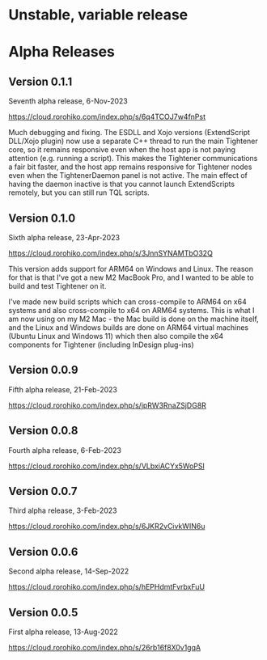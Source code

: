 # Unstable, variable release

# Alpha Releases

## Version 0.1.1

Seventh alpha release, 6-Nov-2023

https://cloud.rorohiko.com/index.php/s/6q4TCOJ7w4fnPst

Much debugging and fixing. The ESDLL and Xojo versions (ExtendScript DLL/Xojo plugin) 
now use a separate C++ thread to run the main Tightener core, so it remains responsive even 
when the host app is not paying attention (e.g. running a script). This makes the Tightener 
communications a fair bit faster, and the host app remains responsive for Tightener nodes 
even when the TightenerDaemon panel is not active. The main effect of having the daemon 
inactive is that you cannot launch ExtendScripts remotely, but you can still run TQL scripts.

## Version 0.1.0

Sixth alpha release, 23-Apr-2023

https://cloud.rorohiko.com/index.php/s/3JnnSYNAMTbO32Q

This version adds support for ARM64 on Windows and Linux.
The reason for that is that I've got a new M2 MacBook Pro, 
and I wanted to be able to build and test Tightener on it.

I've made new build scripts which can cross-compile to ARM64 
on x64 systems and also cross-compile to x64 on ARM64 systems.
This is what I am now using on my M2 Mac - the Mac build is
done on the machine itself, and the Linux and Windows builds are 
done on ARM64 virtual machines (Ubuntu Linux and Windows 11)
which then also compile the x64 components for Tightener 
(including InDesign plug-ins)

## Version 0.0.9

Fifth alpha release, 21-Feb-2023

https://cloud.rorohiko.com/index.php/s/jpRW3RnaZSjDG8R

## Version 0.0.8

Fourth alpha release, 6-Feb-2023

https://cloud.rorohiko.com/index.php/s/VLbxiACYx5WoPSl

## Version 0.0.7

Third alpha release, 3-Feb-2023

https://cloud.rorohiko.com/index.php/s/6JKR2vCivkWIN6u

## Version 0.0.6

Second alpha release, 14-Sep-2022

https://cloud.rorohiko.com/index.php/s/hEPHdmtFvrbxFuU

## Version 0.0.5

First alpha release, 13-Aug-2022

https://cloud.rorohiko.com/index.php/s/26rb16f8X0v1gqA
